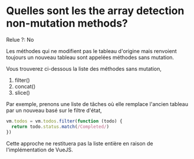 # Quelles sont les the array detection non-mutation methods?

Relue ?: No

Les méthodes qui ne modifient pas le tableau d'origine mais renvoient toujours un nouveau tableau sont appelées méthodes sans mutation.

Vous trouverez ci-dessous la liste des méthodes sans mutation,

1. filter()
2. concat()
3. slice()

Par exemple, prenons une liste de tâches où elle remplace l'ancien tableau par un nouveau basé sur le filtre d'état,

```jsx
vm.todos = vm.todos.filter(function (todo) {
  return todo.status.match(/Completed/)
})
```

Cette approche ne restituera pas la liste entière en raison de l'implémentation de VueJS.